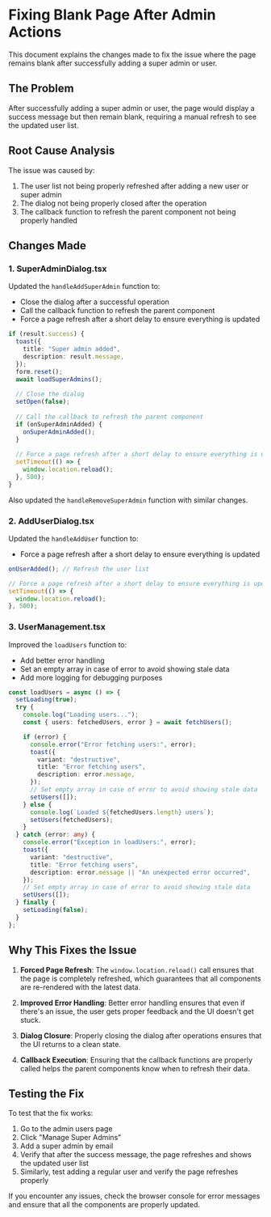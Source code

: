 # Fixing Blank Page After Admin Actions

This document explains the changes made to fix the issue where the page remains blank after successfully adding a super admin or user.

## The Problem

After successfully adding a super admin or user, the page would display a success message but then remain blank, requiring a manual refresh to see the updated user list.

## Root Cause Analysis

The issue was caused by:

1. The user list not being properly refreshed after adding a new user or super admin
2. The dialog not being properly closed after the operation
3. The callback function to refresh the parent component not being properly handled

## Changes Made

### 1. SuperAdminDialog.tsx

Updated the `handleAddSuperAdmin` function to:

- Close the dialog after a successful operation
- Call the callback function to refresh the parent component
- Force a page refresh after a short delay to ensure everything is updated

```typescript
if (result.success) {
  toast({
    title: "Super admin added",
    description: result.message,
  });
  form.reset();
  await loadSuperAdmins();
  
  // Close the dialog
  setOpen(false);
  
  // Call the callback to refresh the parent component
  if (onSuperAdminAdded) {
    onSuperAdminAdded();
  }
  
  // Force a page refresh after a short delay to ensure everything is updated
  setTimeout(() => {
    window.location.reload();
  }, 500);
}
```

Also updated the `handleRemoveSuperAdmin` function with similar changes.

### 2. AddUserDialog.tsx

Updated the `handleAddUser` function to:

- Force a page refresh after a short delay to ensure everything is updated

```typescript
onUserAdded(); // Refresh the user list

// Force a page refresh after a short delay to ensure everything is updated
setTimeout(() => {
  window.location.reload();
}, 500);
```

### 3. UserManagement.tsx

Improved the `loadUsers` function to:

- Add better error handling
- Set an empty array in case of error to avoid showing stale data
- Add more logging for debugging purposes

```typescript
const loadUsers = async () => {
  setLoading(true);
  try {
    console.log("Loading users...");
    const { users: fetchedUsers, error } = await fetchUsers();

    if (error) {
      console.error("Error fetching users:", error);
      toast({
        variant: "destructive",
        title: "Error fetching users",
        description: error.message,
      });
      // Set empty array in case of error to avoid showing stale data
      setUsers([]);
    } else {
      console.log(`Loaded ${fetchedUsers.length} users`);
      setUsers(fetchedUsers);
    }
  } catch (error: any) {
    console.error("Exception in loadUsers:", error);
    toast({
      variant: "destructive",
      title: "Error fetching users",
      description: error.message || "An unexpected error occurred",
    });
    // Set empty array in case of error to avoid showing stale data
    setUsers([]);
  } finally {
    setLoading(false);
  }
};
```

## Why This Fixes the Issue

1. **Forced Page Refresh**: The `window.location.reload()` call ensures that the page is completely refreshed, which guarantees that all components are re-rendered with the latest data.

2. **Improved Error Handling**: Better error handling ensures that even if there's an issue, the user gets proper feedback and the UI doesn't get stuck.

3. **Dialog Closure**: Properly closing the dialog after operations ensures that the UI returns to a clean state.

4. **Callback Execution**: Ensuring that the callback functions are properly called helps the parent components know when to refresh their data.

## Testing the Fix

To test that the fix works:

1. Go to the admin users page
2. Click "Manage Super Admins"
3. Add a super admin by email
4. Verify that after the success message, the page refreshes and shows the updated user list
5. Similarly, test adding a regular user and verify the page refreshes properly

If you encounter any issues, check the browser console for error messages and ensure that all the components are properly updated.
